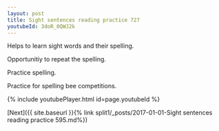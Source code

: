 ```yaml
---
layout: post
title: Sight sentences reading practice 727
youtubeId: 3doR_0QWJ2k
---
```

 
 
Helps to learn sight words and their spelling.

Opportunitiy to repeat the spelling. 

Practice spelling. 
 
Practice for spelling bee competitions. 
 
{% include youtubePlayer.html id=page.youtubeId %}
 
 

[Next]({{ site.baseurl }}{% link  split1/_posts/2017-01-01-Sight sentences reading practice 595.md%})
 
